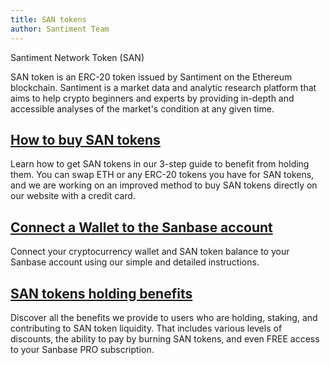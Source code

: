 ```yaml
---
title: SAN tokens
author: Santiment Team
---
```

Santiment Network Token (SAN)

SAN token is an ERC-20 token issued by Santiment on the Ethereum blockchain. Santiment is a market data and analytic research platform that aims to help crypto beginners and experts by providing in-depth and accessible analyses of the market's condition at any given time.

## [How to buy SAN tokens](/san-tokens/how-to-buy-san-tokens/)

Learn how to get SAN tokens in our 3-step guide to benefit from holding them. You can swap ETH or any ERC-20 tokens you have for SAN tokens, and we are working on an improved method to buy SAN tokens directly on our website with a credit card.


## [Connect a Wallet to the Sanbase account](/san-tokens/connect-a-wallet-to-the-sanbase-account/)

Connect your cryptocurrency wallet and SAN token balance to your Sanbase account using our simple and detailed instructions. 


## [SAN tokens holding benefits](/san-tokens/san-tokens-holding-benefits/)

Discover all the benefits we provide to users who are holding, staking, and contributing to SAN token liquidity. That includes various levels of discounts, the ability to pay by burning SAN tokens, and even FREE access to your Sanbase PRO subscription. 
